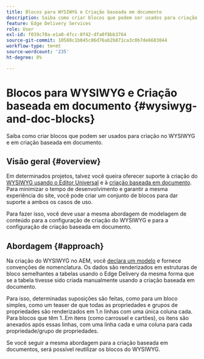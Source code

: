 ```yaml
---
title: Blocos para WYSIWYG e Criação baseada em documento
description: Saiba como criar blocos que podem ser usados para criação no WYSIWYG e em criação baseada em documento.
feature: Edge Delivery Services
role: User
exl-id: f039c70a-e1a0-4fcc-8f42-dfa0f8bb3764
source-git-commit: 10580c1b045c86d76ab2b871ca3c0b7de6683044
workflow-type: tm+mt
source-wordcount: '235'
ht-degree: 0%

---
```


# Blocos para WYSIWYG e Criação baseada em documento {#wysiwyg-and-doc-blocks}

Saiba como criar blocos que podem ser usados para criação no WYSIWYG e em criação baseada em documento.

## Visão geral {#overview}

Em determinados projetos, talvez você queira oferecer suporte à criação do [WYSIWYG usando o Editor Universal](/help/edge/wysiwyg-authoring/authoring.md) e à [criação baseada em documento](/help/edge/docs/authoring.md). Para minimizar o tempo de desenvolvimento e garantir a mesma experiência do site, você pode criar um conjunto de blocos para dar suporte a ambos os casos de uso.

Para fazer isso, você deve usar a mesma abordagem de modelagem de conteúdo para a configuração de criação do WYSIWYG e para a configuração de criação baseada em documento.

## Abordagem {#approach}

Na criação do WYSIWYG no AEM, você [declara um modelo](/help/edge/wysiwyg-authoring/content-modeling.md) e fornece convenções de nomenclatura. Os dados são renderizados em estruturas de bloco semelhantes a tabelas usando o Edge Delivery da mesma forma que se a tabela tivesse sido criada manualmente usando a criação baseada em documento.

Para isso, determinadas suposições são feitas, como para um bloco simples, como um teaser de que todas as propriedades e grupos de propriedades são renderizados em 1.n linhas com uma única coluna cada. Para blocos que têm 1..Em itens (como carrossel e cartões), os itens são anexados após essas linhas, com uma linha cada e uma coluna para cada propriedade/grupo de propriedades.

Se você seguir a mesma abordagem para a criação baseada em documentos, será possível reutilizar os blocos do WYSIWYG.
